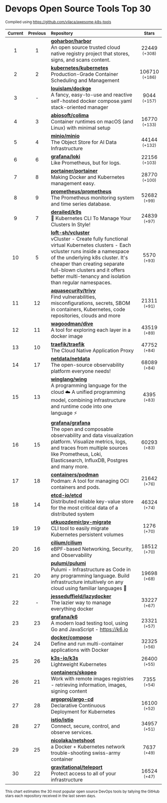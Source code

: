 # Devops Open Source Tools Top 30
<sup>Compiled using https://github.com/vilaca/awesome-k8s-tools</sup>
<div align="center">

|<sub>Current</sub>|<sub>Previous</sub>|<sub>Repository</sub>|<sub>Stars</sub>|
|:---:|:---:|:---|:---:|
|1|1|[**goharbor/harbor**](https://github.com/goharbor/harbor)<br/>An open source trusted cloud native registry project that stores, signs, and scans content.|22449 <sup>(+308)</sup>|
|2|2|[**kubernetes/kubernetes**](https://github.com/kubernetes/kubernetes)<br/>Production-Grade Container Scheduling and Management|106710 <sup>(+186)</sup>|
|3|-|[**louislam/dockge**](https://github.com/louislam/dockge)<br/>A fancy, easy-to-use and reactive self-hosted docker compose.yaml stack-oriented manager|9044 <sup>(+157)</sup>|
|4|3|[**abiosoft/colima**](https://github.com/abiosoft/colima)<br/>Container runtimes on macOS (and Linux) with minimal setup|16770 <sup>(+133)</sup>|
|5|4|[**minio/minio**](https://github.com/minio/minio)<br/>The Object Store for AI Data Infrastructure|44144 <sup>(+132)</sup>|
|6|6|[**grafana/loki**](https://github.com/grafana/loki)<br/>Like Prometheus, but for logs.|22156 <sup>(+103)</sup>|
|7|8|[**portainer/portainer**](https://github.com/portainer/portainer)<br/>Making Docker and Kubernetes management easy.|28770 <sup>(+100)</sup>|
|8|9|[**prometheus/prometheus**](https://github.com/prometheus/prometheus)<br/>The Prometheus monitoring system and time series database.|52682 <sup>(+99)</sup>|
|9|7|[**derailed/k9s**](https://github.com/derailed/k9s)<br/>🐶 Kubernetes CLI To Manage Your Clusters In Style!|24839 <sup>(+97)</sup>|
|10|5|[**loft-sh/vcluster**](https://github.com/loft-sh/vcluster)<br/>vCluster - Create fully functional virtual Kubernetes clusters - Each vcluster runs inside a namespace of the underlying k8s cluster. It's cheaper than creating separate full-blown clusters and it offers better multi-tenancy and isolation than regular namespaces.|5570 <sup>(+93)</sup>|
|11|12|[**aquasecurity/trivy**](https://github.com/aquasecurity/trivy)<br/>Find vulnerabilities, misconfigurations, secrets, SBOM in containers, Kubernetes, code repositories, clouds and more|21311 <sup>(+91)</sup>|
|12|11|[**wagoodman/dive**](https://github.com/wagoodman/dive)<br/>A tool for exploring each layer in a docker image|43519 <sup>(+89)</sup>|
|13|10|[**traefik/traefik**](https://github.com/traefik/traefik)<br/>The Cloud Native Application Proxy|47752 <sup>(+84)</sup>|
|14|17|[**netdata/netdata**](https://github.com/netdata/netdata)<br/>The open-source observability platform everyone needs!|68089 <sup>(+84)</sup>|
|15|13|[**winglang/wing**](https://github.com/winglang/wing)<br/>A programming language for the cloud ☁️ A unified programming model, combining infrastructure and runtime code into one language ⚡|4395 <sup>(+83)</sup>|
|16|15|[**grafana/grafana**](https://github.com/grafana/grafana)<br/>The open and composable observability and data visualization platform. Visualize metrics, logs, and traces from multiple sources like Prometheus, Loki, Elasticsearch, InfluxDB, Postgres and many more. |60293 <sup>(+83)</sup>|
|17|18|[**containers/podman**](https://github.com/containers/podman)<br/>Podman: A tool for managing OCI containers and pods.|21642 <sup>(+76)</sup>|
|18|14|[**etcd-io/etcd**](https://github.com/etcd-io/etcd)<br/>Distributed reliable key-value store for the most critical data of a distributed system|46324 <sup>(+74)</sup>|
|19|19|[**utkuozdemir/pv-migrate**](https://github.com/utkuozdemir/pv-migrate)<br/>CLI tool to easily migrate Kubernetes persistent volumes|1276 <sup>(+70)</sup>|
|20|16|[**cilium/cilium**](https://github.com/cilium/cilium)<br/>eBPF-based Networking, Security, and Observability|18512 <sup>(+70)</sup>|
|21|20|[**pulumi/pulumi**](https://github.com/pulumi/pulumi)<br/>Pulumi - Infrastructure as Code in any programming language. Build infrastructure intuitively on any cloud using familiar languages 🚀|19698 <sup>(+68)</sup>|
|22|-|[**jesseduffield/lazydocker**](https://github.com/jesseduffield/lazydocker)<br/>The lazier way to manage everything docker|33227 <sup>(+67)</sup>|
|23|23|[**grafana/k6**](https://github.com/grafana/k6)<br/>A modern load testing tool, using Go and JavaScript - https://k6.io|23321 <sup>(+57)</sup>|
|24|24|[**docker/compose**](https://github.com/docker/compose)<br/>Define and run multi-container applications with Docker|32325 <sup>(+56)</sup>|
|25|26|[**k3s-io/k3s**](https://github.com/k3s-io/k3s)<br/>Lightweight Kubernetes|26400 <sup>(+55)</sup>|
|26|21|[**containers/skopeo**](https://github.com/containers/skopeo)<br/>Work with remote images registries - retrieving information, images, signing content|7355 <sup>(+54)</sup>|
|27|28|[**argoproj/argo-cd**](https://github.com/argoproj/argo-cd)<br/>Declarative Continuous Deployment for Kubernetes|16100 <sup>(+52)</sup>|
|28|27|[**istio/istio**](https://github.com/istio/istio)<br/>Connect, secure, control, and observe services.|34957 <sup>(+51)</sup>|
|29|25|[**nicolaka/netshoot**](https://github.com/nicolaka/netshoot)<br/>a Docker + Kubernetes network trouble-shooting swiss-army container|7637 <sup>(+49)</sup>|
|30|22|[**gravitational/teleport**](https://github.com/gravitational/teleport)<br/>Protect access to all of your infrastructure|16524 <sup>(+47)</sup>|


</div>

<sub>This chart estimates the 30 most popular open source DevOps tools by tallying the GitHub stars each repository received in the last seven days.</sub>
